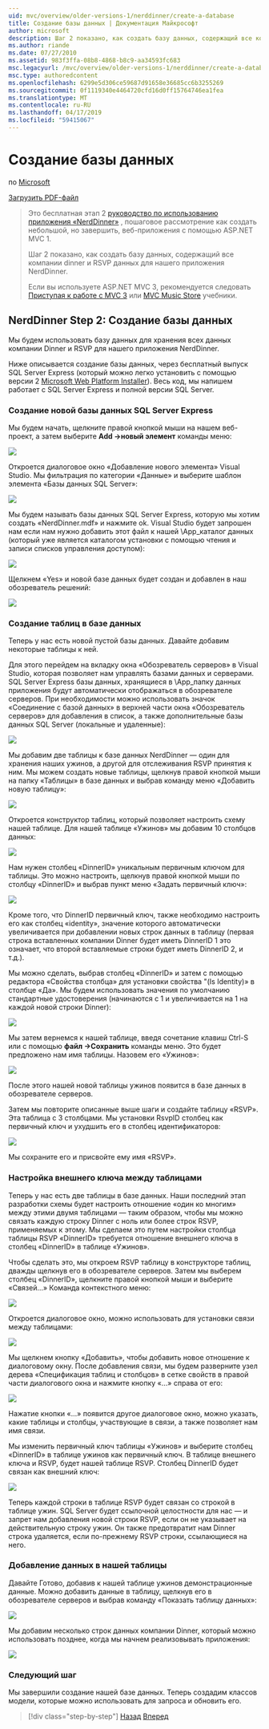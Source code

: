 ```yaml
---
uid: mvc/overview/older-versions-1/nerddinner/create-a-database
title: Создание базы данных | Документация Майкрософт
author: microsoft
description: Шаг 2 показано, как создать базу данных, содержащий все компании dinner и RSVP данных для нашего приложения NerdDinner.
ms.author: riande
ms.date: 07/27/2010
ms.assetid: 983f3ffa-08b8-4868-b8c9-aa34593fc683
msc.legacyurl: /mvc/overview/older-versions-1/nerddinner/create-a-database
msc.type: authoredcontent
ms.openlocfilehash: 6299e5d306ce59687d91658e36685cc6b3255269
ms.sourcegitcommit: 0f1119340e4464720cfd16d0ff15764746ea1fea
ms.translationtype: MT
ms.contentlocale: ru-RU
ms.lasthandoff: 04/17/2019
ms.locfileid: "59415067"
---
```

# <a name="create-a-database"></a>Создание базы данных

по [Microsoft](https://github.com/microsoft)

[Загрузить PDF-файл](http://aspnetmvcbook.s3.amazonaws.com/aspnetmvc-nerdinner_v1.pdf)

> Это бесплатная этап 2 [руководство по использованию приложения «NerdDinner»](introducing-the-nerddinner-tutorial.md) , пошаговое рассмотрение как создать небольшой, но завершить, веб-приложения с помощью ASP.NET MVC 1.
> 
> Шаг 2 показано, как создать базу данных, содержащий все компании dinner и RSVP данных для нашего приложения NerdDinner.
> 
> Если вы используете ASP.NET MVC 3, рекомендуется следовать [Приступая к работе с MVC 3](../../older-versions/getting-started-with-aspnet-mvc3/cs/intro-to-aspnet-mvc-3.md) или [MVC Music Store](../../older-versions/mvc-music-store/mvc-music-store-part-1.md) учебники.


## <a name="nerddinner-step-2-creating-the-database"></a>NerdDinner Step 2: Создание базы данных

Мы будем использовать базу данных для хранения всех данных компании Dinner и RSVP для нашего приложения NerdDinner.

Ниже описывается создание базы данных, через бесплатный выпуск SQL Server Express (который можно легко установить с помощью версии 2 [Microsoft Web Platform Installer](https://www.microsoft.com/web/downloads/platform.aspx)). Весь код, мы напишем работает с SQL Server Express и полной версии SQL Server.

### <a name="creating-a-new-sql-server-express-database"></a>Создание новой базы данных SQL Server Express

Мы будем начать, щелкните правой кнопкой мыши на нашем веб-проект, а затем выберите **Add -&gt;новый элемент** команды меню:

![](create-a-database/_static/image1.png)

Откроется диалоговое окно «Добавление нового элемента» Visual Studio. Мы фильтрация по категории «Данные» и выберите шаблон элемента «Базы данных SQL Server»:

![](create-a-database/_static/image2.png)

Мы будем называть базы данных SQL Server Express, которую мы хотим создать «NerdDinner.mdf» и нажмите ok. Visual Studio будет запрошен нам если нам нужно добавить этот файл к нашей \App\_каталог данных (который уже является каталогом установки с помощью чтения и записи списков управления доступом):

![](create-a-database/_static/image3.png)

Щелкнем «Yes» и новой базе данных будет создан и добавлен в наш обозреватель решений:

![](create-a-database/_static/image4.png)

### <a name="creating-tables-within-our-database"></a>Создание таблиц в базе данных

Теперь у нас есть новой пустой базы данных. Давайте добавим некоторые таблицы к ней.

Для этого перейдем на вкладку окна «Обозреватель серверов» в Visual Studio, которая позволяет нам управлять базами данных и серверами. SQL Server Express базы данных, хранящиеся в \App\_папку данных приложения будут автоматически отображаться в обозревателе серверов. При необходимости можно использовать значок «Соединение с базой данных» в верхней части окна «Обозреватель серверов» для добавления в список, а также дополнительные базы данных SQL Server (локальные и удаленные):

![](create-a-database/_static/image5.png)

Мы добавим две таблицы к базе данных NerdDinner — один для хранения наших ужинов, а другой для отслеживания RSVP принятия к ним. Мы можем создать новые таблицы, щелкнув правой кнопкой мыши на папку «Таблицы» в базе данных и выбрав команду меню «Добавить новую таблицу»:

![](create-a-database/_static/image6.png)

Откроется конструктор таблиц, который позволяет настроить схему нашей таблице. Для нашей таблице «Ужинов» мы добавим 10 столбцов данных:

![](create-a-database/_static/image7.png)

Нам нужен столбец «DinnerID» уникальным первичным ключом для таблицы. Это можно настроить, щелкнув правой кнопкой мыши по столбцу «DinnerID» и выбрав пункт меню «Задать первичный ключ»:

![](create-a-database/_static/image8.png)

Кроме того, что DinnerID первичный ключ, также необходимо настроить его как столбец «identity», значение которого автоматически увеличивается при добавлении новых строк данных в таблицу (первая строка вставленных компании Dinner будет иметь DinnerID 1 это означает, что второй вставляемые строки будет иметь DinnerID 2, и т.д.).

Мы можно сделать, выбрав столбец «DinnerID» и затем с помощью редактора «Свойства столбца» для установки свойства "(Is Identity)» в столбце «Да». Мы будем использовать значения по умолчанию стандартные удостоверения (начинаются с 1 и увеличивается на 1 на каждой новой строки Dinner):

![](create-a-database/_static/image9.png)

Мы затем вернемся к нашей таблице, введя сочетание клавиш Ctrl-S или с помощью **файл -&gt;Сохранить** команды меню. Это будет предложено нам имя таблицы. Назовем его «Ужинов»:

![](create-a-database/_static/image10.png)

После этого нашей новой таблицы ужинов появится в базе данных в обозревателе серверов.

Затем мы повторите описанные выше шаги и создайте таблицу «RSVP». Эта таблица с 3 столбцами. Мы установки RsvpID столбец как первичный ключ и ухудшить его в столбец идентификаторов:

![](create-a-database/_static/image11.png)

Мы сохраните его и присвойте ему имя «RSVP».

### <a name="setting-up-a-foreign-key-relationship-between-tables"></a>Настройка внешнего ключа между таблицами

Теперь у нас есть две таблицы в базе данных. Наши последний этап разработки схемы будет настроить отношение «один ко многим» между этими двумя таблицами — таким образом, чтобы мы можно связать каждую строку Dinner с ноль или более строк RSVP, применяемых к этому. Мы сделаем это путем настройки столбца таблицы RSVP «DinnerID» требуется отношение внешнего ключа в столбец «DinnerID» в таблице «Ужинов».

Чтобы сделать это, мы откроем RSVP таблицу в конструкторе таблиц, дважды щелкнув его в обозревателе серверов. Затем мы выберем столбец «DinnerID», щелкните правой кнопкой мыши и выберите «Связей...» Команда контекстного меню:

![](create-a-database/_static/image12.png)

Откроется диалоговое окно, можно использовать для установки связи между таблицами:

![](create-a-database/_static/image13.png)

Мы щелкнем кнопку «Добавить», чтобы добавить новое отношение к диалоговому окну. После добавления связи, мы будем разверните узел дерева «Спецификация таблиц и столбцов» в сетке свойств в правой части диалогового окна и нажмите кнопку «...» справа от его:

![](create-a-database/_static/image14.png)

Нажатие кнопки «...» появится другое диалоговое окно, можно указать, какие таблицы и столбцы, участвующие в связи, а также позволяет нам имя связи.

Мы изменить первичный ключ таблицы «Ужинов» и выберите столбец «DinnerID» в таблице ужинов как первичный ключ. В таблице внешнего ключа и RSVP, будет нашей таблице RSVP. Столбец DinnerID будет связан как внешний ключ:

![](create-a-database/_static/image15.png)

Теперь каждой строки в таблице RSVP будет связан со строкой в таблице ужин. SQL Server будет ссылочной целостности для нас — и запрет нам добавления новой строки RSVP, если он не указывает на действительную строку ужин. Он также предотвратит нам Dinner строка удаляется, если по-прежнему RSVP строки, ссылающиеся на него.

### <a name="adding-data-to-our-tables"></a>Добавление данных в нашей таблицы

Давайте Готово, добавив к нашей таблице ужинов демонстрационные данные. Можно добавить данные в таблицу, щелкнув его в обозревателе серверов и выбрав команду «Показать таблицу данных»:

![](create-a-database/_static/image16.png)

Мы добавим несколько строк данных компании Dinner, который можно использовать позднее, когда мы начнем реализовывать приложения:

![](create-a-database/_static/image17.png)

### <a name="next-step"></a>Следующий шаг

Мы завершили создание нашей базе данных. Теперь создадим классов модели, которые можно использовать для запроса и обновить его.

> [!div class="step-by-step"]
> [Назад](create-a-new-aspnet-mvc-project.md)
> [Вперед](build-a-model-with-business-rule-validations.md)
